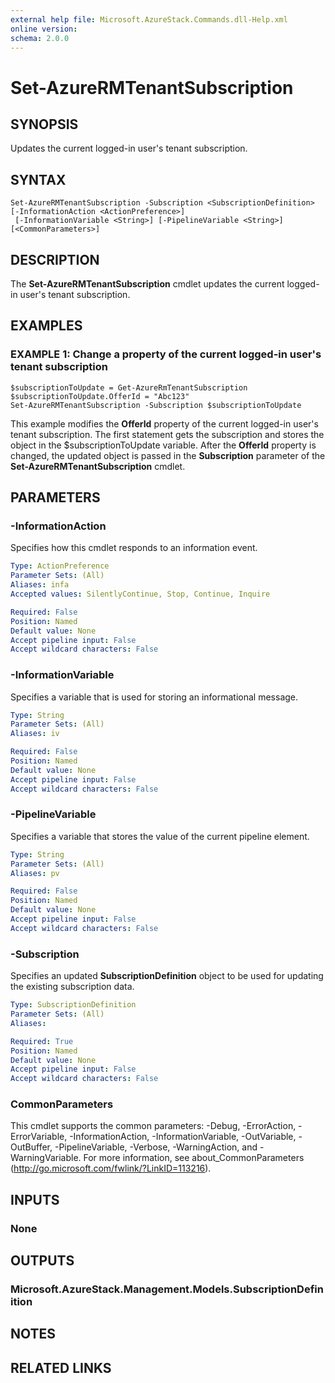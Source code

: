 ```yaml
---
external help file: Microsoft.AzureStack.Commands.dll-Help.xml
online version:
schema: 2.0.0
---
```


# Set-AzureRMTenantSubscription

## SYNOPSIS
Updates the current logged-in user's tenant subscription.

## SYNTAX

```
Set-AzureRMTenantSubscription -Subscription <SubscriptionDefinition> [-InformationAction <ActionPreference>]
 [-InformationVariable <String>] [-PipelineVariable <String>] [<CommonParameters>]
```

## DESCRIPTION
The **Set-AzureRMTenantSubscription** cmdlet updates the current logged-in user's tenant subscription.

## EXAMPLES

### EXAMPLE 1: Change a property of the current logged-in user's tenant subscription
```
$subscriptionToUpdate = Get-AzureRmTenantSubscription
$subscriptionToUpdate.OfferId = "Abc123"
Set-AzureRMTenantSubscription -Subscription $subscriptionToUpdate
```

This example modifies the **OfferId** property of the current logged-in user's tenant subscription.
The first statement gets the subscription and stores the object in the $subscriptionToUpdate variable.
After the **OfferId** property is changed, the updated object is passed in the **Subscription** parameter of the **Set-AzureRMTenantSubscription** cmdlet.

## PARAMETERS

### -InformationAction
Specifies how this cmdlet responds to an information event.

```yaml
Type: ActionPreference
Parameter Sets: (All)
Aliases: infa
Accepted values: SilentlyContinue, Stop, Continue, Inquire

Required: False
Position: Named
Default value: None
Accept pipeline input: False
Accept wildcard characters: False
```

### -InformationVariable
Specifies a variable that is used for storing an informational message.

```yaml
Type: String
Parameter Sets: (All)
Aliases: iv

Required: False
Position: Named
Default value: None
Accept pipeline input: False
Accept wildcard characters: False
```

### -PipelineVariable
Specifies a variable that stores the value of the current pipeline element.

```yaml
Type: String
Parameter Sets: (All)
Aliases: pv

Required: False
Position: Named
Default value: None
Accept pipeline input: False
Accept wildcard characters: False
```

### -Subscription
Specifies an updated **SubscriptionDefinition** object to be used for updating the existing subscription data.

```yaml
Type: SubscriptionDefinition
Parameter Sets: (All)
Aliases:

Required: True
Position: Named
Default value: None
Accept pipeline input: False
Accept wildcard characters: False
```

### CommonParameters
This cmdlet supports the common parameters: -Debug, -ErrorAction, -ErrorVariable, -InformationAction, -InformationVariable, -OutVariable, -OutBuffer, -PipelineVariable, -Verbose, -WarningAction, and -WarningVariable. For more information, see about_CommonParameters (http://go.microsoft.com/fwlink/?LinkID=113216).

## INPUTS

### None

## OUTPUTS

### Microsoft.AzureStack.Management.Models.SubscriptionDefinition

## NOTES

## RELATED LINKS
